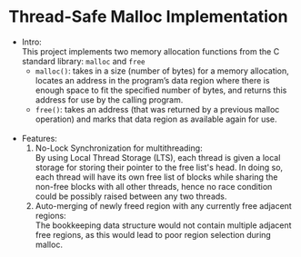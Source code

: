 # Thread-Safe Malloc Implementation

- Intro:  
  This project implements two memory allocation functions from the C standard library: `malloc` and `free`  
  - `malloc()`: takes in a size (number of bytes) for a memory allocation, locates an address in the program’s data region where there is enough space to fit the specified number of bytes, and returns this address for use by the calling program.  
  - `free()`: takes an address (that was returned by a previous malloc operation) and marks that data region as available again for use. 
  <br>
- Features:    
  1. No-Lock Synchronization for multithreading:  
    By using Local Thread Storage (LTS), each thread is given a local storage for storing their pointer to the free list's head. In doing so, each thread will have its own free list of blocks while sharing the non-free blocks with all other threads, hence no race condition could be possibly raised between any two threads.  
  2. Auto-merging of newly freed region with any currently free adjacent regions:   
    The bookkeeping data structure would not contain multiple adjacent free regions, as this would lead to poor region selection during malloc.   
